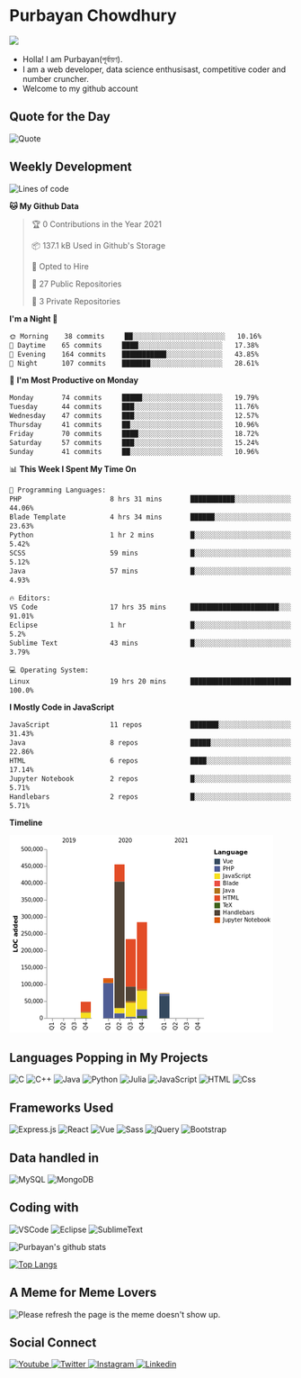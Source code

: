 # Purbayan Chowdhury
![](https://komarev.com/ghpvc?username=shivishbrahma&style=for-the-badge&color=green)

- Holla! I am Purbayan(পূর্বায়ণ).
- I am a web developer, data science enthusisast, competitive coder and number cruncher.
- Welcome to my github account

## Quote for the Day
![Quote](https://github-readme-quotes.herokuapp.com/quote?theme=dracula)

## Weekly Development
<!--START_SECTION:waka-->
![Lines of code](https://img.shields.io/badge/From%20Hello%20World%20I%27ve%20Written-1.2%20million%20lines%20of%20code-blue)

**🐱 My Github Data** 

> 🏆 0 Contributions in the Year 2021
 > 
> 📦 137.1 kB Used in Github's Storage 
 > 
> 💼 Opted to Hire
 > 
> 📜 27 Public Repositories 
 > 
> 🔑 3 Private Repositories  
 > 
**I'm a Night 🦉** 

```text
🌞 Morning    38 commits     ██░░░░░░░░░░░░░░░░░░░░░░░   10.16% 
🌆 Daytime    65 commits     ████░░░░░░░░░░░░░░░░░░░░░   17.38% 
🌃 Evening    164 commits    ███████████░░░░░░░░░░░░░░   43.85% 
🌙 Night      107 commits    ███████░░░░░░░░░░░░░░░░░░   28.61%

```
📅 **I'm Most Productive on Monday** 

```text
Monday       74 commits     █████░░░░░░░░░░░░░░░░░░░░   19.79% 
Tuesday      44 commits     ███░░░░░░░░░░░░░░░░░░░░░░   11.76% 
Wednesday    47 commits     ███░░░░░░░░░░░░░░░░░░░░░░   12.57% 
Thursday     41 commits     ██░░░░░░░░░░░░░░░░░░░░░░░   10.96% 
Friday       70 commits     ████░░░░░░░░░░░░░░░░░░░░░   18.72% 
Saturday     57 commits     ███░░░░░░░░░░░░░░░░░░░░░░   15.24% 
Sunday       41 commits     ██░░░░░░░░░░░░░░░░░░░░░░░   10.96%

```


📊 **This Week I Spent My Time On** 

```text
💬 Programming Languages: 
PHP                      8 hrs 31 mins       ███████████░░░░░░░░░░░░░░   44.06% 
Blade Template           4 hrs 34 mins       ██████░░░░░░░░░░░░░░░░░░░   23.63% 
Python                   1 hr 2 mins         █░░░░░░░░░░░░░░░░░░░░░░░░   5.42% 
SCSS                     59 mins             █░░░░░░░░░░░░░░░░░░░░░░░░   5.12% 
Java                     57 mins             █░░░░░░░░░░░░░░░░░░░░░░░░   4.93%

🔥 Editors: 
VS Code                  17 hrs 35 mins      ██████████████████████░░░   91.01% 
Eclipse                  1 hr                █░░░░░░░░░░░░░░░░░░░░░░░░   5.2% 
Sublime Text             43 mins             █░░░░░░░░░░░░░░░░░░░░░░░░   3.79%

💻 Operating System: 
Linux                    19 hrs 20 mins      █████████████████████████   100.0%

```

**I Mostly Code in JavaScript** 

```text
JavaScript               11 repos            ███████░░░░░░░░░░░░░░░░░░   31.43% 
Java                     8 repos             █████░░░░░░░░░░░░░░░░░░░░   22.86% 
HTML                     6 repos             ████░░░░░░░░░░░░░░░░░░░░░   17.14% 
Jupyter Notebook         2 repos             █░░░░░░░░░░░░░░░░░░░░░░░░   5.71% 
Handlebars               2 repos             █░░░░░░░░░░░░░░░░░░░░░░░░   5.71%

```


**Timeline**

![Chart not found](https://raw.githubusercontent.com/shivishbrahma/shivishbrahma/master/charts/bar_graph.png) 


<!--END_SECTION:waka-->

## Languages Popping in My Projects
<p>
  <img alt="C" src="https://img.shields.io/badge/C-A8B9CC?logo=c&logoColor=white&style=for-the-badge" />
  <img alt="C++" src="https://img.shields.io/badge/C++-00599C?logo=c%2B%2B&logoColor=white&style=for-the-badge" />
  <img alt="Java" src="https://img.shields.io/badge/Java-007396?logo=java&logoColor=white&style=for-the-badge" />
  <img alt="Python" src="https://img.shields.io/badge/Python-3776AB?logo=python&logoColor=white&style=for-the-badge" />
  <img alt="Julia" src="https://img.shields.io/badge/Julia-9558B2?logo=julia&logoColor=white&style=for-the-badge" />
  <img alt="JavaScript" src="https://img.shields.io/badge/JavaScript-F7DF1E?logo=javascript&logoColor=white&style=for-the-badge" />
  <img alt="HTML" src="https://img.shields.io/badge/HTML-E34F26?logo=html5&logoColor=white&style=for-the-badge" />
  <img alt="Css" src="https://img.shields.io/badge/CSS-1572B6?logo=css3&logoColor=white&style=for-the-badge" />
</p>

## Frameworks Used
<p>
  <img alt="Express.js" src="https://img.shields.io/badge/express.js%20-%23404d59.svg?&style=for-the-badge"/>
  <img alt="React" src="https://img.shields.io/badge/react%20-%2320232a.svg?&style=for-the-badge&logo=react&logoColor=%2361DAFB"/>
  <img alt="Vue" src="https://img.shields.io/badge/vuejs%20-%2335495e.svg?&style=for-the-badge&logo=vue.js&logoColor=%234FC08D"/> 
  <img alt="Sass" src="https://img.shields.io/badge/Sass-CC6699?logo=sass&logoColor=white&style=for-the-badge" />
  <img alt="jQuery" src="https://img.shields.io/badge/jquery%20-%230769AD.svg?&style=for-the-badge&logo=jquery&logoColor=white"/>
  <img alt="Bootstrap" src="https://img.shields.io/badge/bootstrap%20-%23563D7C.svg?&style=for-the-badge&logo=bootstrap&logoColor=white"/>
</p>

## Data handled in
<p>
  <img alt="MySQL" src="https://img.shields.io/badge/mysql-%2300f.svg?&style=for-the-badge&logo=mysql&logoColor=white"/>
  <img alt="MongoDB" src ="https://img.shields.io/badge/MongoDB-%234ea94b.svg?&style=for-the-badge&logo=mongodb&logoColor=white"/>
</p>

## Coding with
<p>
  <img alt="VSCode" src="https://img.shields.io/badge/VSCode-007ACC?logo=visual-studio-code&logoColor=white&style=for-the-badge" />
  <img alt="Eclipse" src="https://img.shields.io/badge/Eclipse-2C2255?logo=eclipse-ide&logoColor=white&style=for-the-badge" />
  <img alt="SublimeText" src="https://img.shields.io/badge/SublimeText-FF9800?logo=sublime-text&logoColor=white&style=for-the-badge" />
</p>


![Purbayan's github stats](https://github-readme-stats.vercel.app/api?username=shivishbrahma&theme=dracula&count_private=true)

[![Top Langs](https://github-readme-stats.vercel.app/api/top-langs/?username=shivishbrahma&theme=dracula&layout=compact)](https://github.com/shivishbrahma/github-readme-stats)

## A Meme for Meme Lovers
<img src='https://random-memer.herokuapp.com/' title="Meme" alt="Please refresh the page is the meme doesn't show up.">

## Social Connect
<a href="https://www.youtube.com/channel/UCUWzbLmu0rtklGv6rqWeb3Q">
  <img
    alt="Youtube"
    src="https://img.shields.io/badge/youtube-FF0000?logo=youtube&logoColor=white&style=for-the-badge"
  />
</a>
<a href="https://twitter.com/shivishbrahma">
  <img
    alt="Twitter"
    src="https://img.shields.io/badge/Twitter-1DA1F2?logo=twitter&logoColor=white&style=for-the-badge"
  />
</a>
<a href="https://www.instagram.com/shivishbrahma/">
  <img
    alt="Instagram"
    src="https://img.shields.io/badge/Instagram-E4405F?logo=instagram&logoColor=white&style=for-the-badge"
  />
</a>
<a href="https://www.linkedin.com/in/purbayan-chowdhury/">
  <img
    alt="Linkedin"
    src="https://img.shields.io/badge/linkedin-0077B5?logo=linkedin&logoColor=white&style=for-the-badge"
  />
</a>
